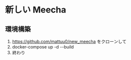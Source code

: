 # 新しい Meecha

## 環境構築
1. https://github.com/mattuu0/new_meecha をクローンして
2. docker-compose up -d --build
3. 終わり